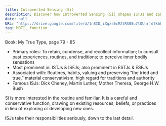 ```yaml
---
title: Introverted Sensing (Si)
description: Discover how Introverted Sensing (Si) shapes ISTJs and ISFJs by valuing routines, traditions, and careful responsibility, highlighting their focus on preserving trusted habits and past experiences.
date: null
URL: "https://drive.google.com/file/d/1n8ID_iXqzs6cMZlRS0Su7lQUhrfd7khh/view?usp=sharing"
tag: MBTI, function
---
```


Book: My True Type, page 79 - 85

- Primary roles: To retain, condense, and recollect information; to consult past experiences, routines, and traditions; to perceive inner bodily sensations
- Most prominent in: ISTJs & ISFJs; also prominent in ESTJs & ESFJs
- Associated with: Routines, habits, valuing and preserving “the tried and true,”
  material conservativism, high regard for traditions and authority
- Famous ISJs: Dick Cheney, Martin Luther, Mother Theresa, George H.W. Bush

Si is more interested in the routine and familiar. It is a careful and conservative function, drawing on existing resources, beliefs, or practices in lieu of exploring or developing new ones.

ISJs take their responsibilities seriously, down to the last detail.
